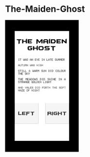 # The-Maiden-Ghost
 
<img src="https://github.com/kursaterdogan/The-Maiden-Ghost/blob/master/Screenshots/Screenshot%200.png" width="242" height="430">
